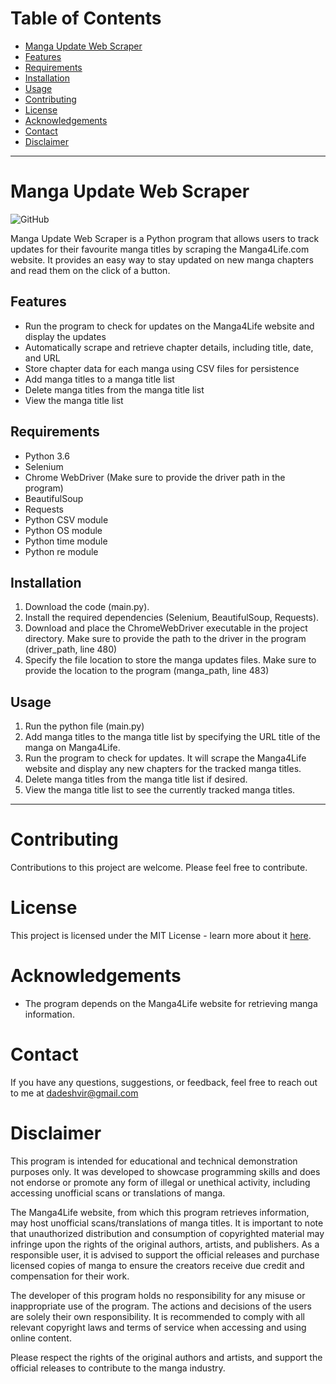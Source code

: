 # Table of Contents
- [Manga Update Web Scraper](#manga-update-web-scraper)
- [Features](#features)
- [Requirements](#requirements)
- [Installation](#installation)
- [Usage](#usage)
- [Contributing](#contributing)
- [License](#license)
- [Acknowledgements](#acknowledgements)
- [Contact](#contact)
- [Disclaimer](#disclaimer)

------------------------------

# Manga Update Web Scraper

![GitHub](https://img.shields.io/github/license/adedhi/manga4life-updates-tracker)

Manga Update Web Scraper is a Python program that allows users to track updates for their favourite manga titles by scraping the Manga4Life.com website. It provides an easy way to stay updated on new manga chapters and read them on the click of a button.

## Features
- Run the program to check for updates on the Manga4Life website and display the updates
- Automatically scrape and retrieve chapter details, including title, date, and URL
- Store chapter data for each manga using CSV files for persistence
- Add manga titles to a manga title list
- Delete manga titles from the manga title list
- View the manga title list

## Requirements
- Python 3.6
- Selenium
- Chrome WebDriver (Make sure to provide the driver path in the program)
- BeautifulSoup
- Requests
- Python CSV module
- Python OS module
- Python time module
- Python re module

## Installation
1. Download the code (main.py).
2. Install the required dependencies (Selenium, BeautifulSoup, Requests).
3. Download and place the ChromeWebDriver executable in the project directory. Make sure to provide the path to the driver in the program (driver_path, line 480)
4. Specify the file location to store the manga updates files. Make sure to provide the location to the program (manga_path, line 483)

## Usage
1. Run the python file (main.py)
2. Add manga titles to the manga title list by specifying the URL title of the manga on Manga4Life.
3. Run the program to check for updates. It will scrape the Manga4Life website and display any new chapters for the tracked manga titles.
4. Delete manga titles from the manga title list if desired.
5. View the manga title list to see the currently tracked manga titles.

------------------------------

# Contributing
Contributions to this project are welcome. Please feel free to contribute.

# License
This project is licensed under the MIT License - learn more about it [here](LICENSE).

# Acknowledgements
- The program depends on the Manga4Life website for retrieving manga information.

# Contact
If you have any questions, suggestions, or feedback, feel free to reach out to me at dadeshvir@gmail.com

# Disclaimer
This program is intended for educational and technical demonstration purposes only. It was developed to showcase programming skills and does not endorse or promote any form of illegal or unethical activity, including accessing unofficial scans or translations of manga.

The Manga4Life website, from which this program retrieves information, may host unofficial scans/translations of manga titles. It is important to note that unauthorized distribution and consumption of copyrighted material may infringe upon the rights of the original authors, artists, and publishers. As a responsible user, it is advised to support the official releases and purchase licensed copies of manga to ensure the creators receive due credit and compensation for their work.

The developer of this program holds no responsibility for any misuse or inappropriate use of the program. The actions and decisions of the users are solely their own responsibility. It is recommended to comply with all relevant copyright laws and terms of service when accessing and using online content.

Please respect the rights of the original authors and artists, and support the official releases to contribute to the manga industry.
